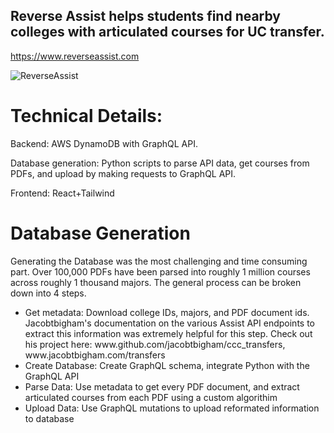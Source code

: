 
## Reverse Assist helps students find nearby colleges with articulated courses for UC transfer.
https://www.reverseassist.com

![ReverseAssist](https://github.com/adamgerhant/ReverseAssist/assets/116332429/5643f1a7-d60a-4633-91f7-da63bf29581d)

# Technical Details:

Backend: AWS DynamoDB with GraphQL API.

Database generation: Python scripts to parse API data, get courses from PDFs, and upload by making requests to GraphQL API.

Frontend: React+Tailwind

# Database Generation
Generating the Database was the most challenging and time consuming part. Over 100,000 PDFs have been parsed into roughly 1 million courses across roughly 1 thousand majors. The general process can be broken down into 4 steps.
<ul>
<li>Get metadata: Download college IDs, majors, and PDF document ids. Jacobtbigham's documentation on the various Assist API endpoints to extract this information was extremely helpful for this step. Check out his project here: www.github.com/jacobtbigham/ccc_transfers, www.jacobtbigham.com/transfers</li>
  
<li>Create Database: Create GraphQL schema, integrate Python with the GraphQL API</li>
<li>Parse Data: Use metadata to get every PDF document, and extract articulated courses from each PDF using a custom algorithim</li>
<li>Upload Data: Use GraphQL mutations to upload reformated information to database</li>
</ul>
